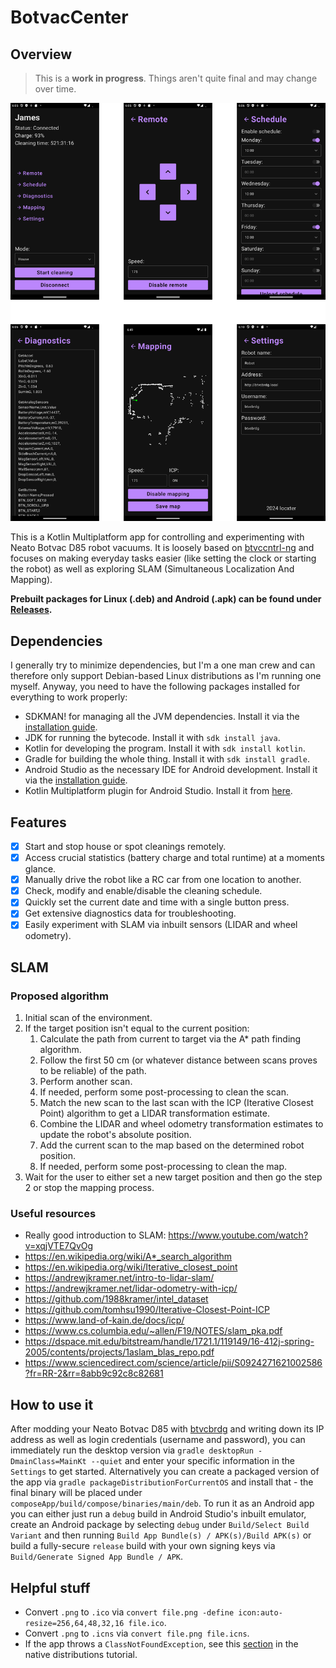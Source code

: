 # BotvacCenter

## Overview

> This is a **work in progress**. Things aren't quite final and may change over time.

![Overview](overview.png)

This is a Kotlin Multiplatform app for controlling and experimenting with Neato Botvac D85 robot vacuums. It is loosely based on [btvccntrl-ng](https://github.com/locxter/btvccntrl-ng) and focuses on making everyday tasks easier (like setting the clock or starting the robot) as well as exploring SLAM (Simultaneous Localization And Mapping).

**Prebuilt packages for Linux (.deb) and Android (.apk) can be found under [Releases](https://github.com/locxter/BotvacCenter/releases).**

## Dependencies

I generally try to minimize dependencies, but I'm a one man crew and can therefore only support Debian-based Linux distributions as I'm running one myself. Anyway, you need to have the following packages installed for everything to work properly:

- SDKMAN! for managing all the JVM dependencies. Install it via the [installation guide](https://sdkman.io/install).
- JDK for running the bytecode. Install it with `sdk install java`.
- Kotlin for developing the program. Install it with `sdk install kotlin`.
- Gradle for building the whole thing. Install it with `sdk install gradle`.
- Android Studio as the necessary IDE for Android development. Install it via the [installation guide](https://developer.android.com/studio/install).
- Kotlin Multiplatform plugin for Android Studio. Install it from [here](https://kotlinlang.org/docs/multiplatform-plugin-releases.html).

## Features

- [x] Start and stop house or spot cleanings remotely.
- [x] Access crucial statistics (battery charge and total runtime)  at a moments glance.
- [x] Manually drive the robot like a RC car from one location to another.
- [x] Check, modify and enable/disable the cleaning schedule.
- [x] Quickly set the current date and time with a single button press.
- [x] Get extensive diagnostics data for troubleshooting.
- [x] Easily experiment with SLAM via inbuilt sensors (LIDAR and wheel odometry). 

## SLAM

### Proposed algorithm

1. Initial scan of the environment.
2. If the target position isn't equal to the current position:
   1. Calculate the path from current to target via the A* path finding algorithm.
   2. Follow the first 50 cm (or whatever distance between scans proves to be reliable) of the path.
   3. Perform another scan.
   4. If needed, perform some post-processing to clean the scan.
   5. Match the new scan to the last scan with the ICP (Iterative Closest Point) algorithm to get a LIDAR transformation estimate.
   6. Combine the LIDAR and wheel odometry transformation estimates to update the robot's absolute position.
   7. Add the current scan to the map based on the determined robot position.
   8. If needed, perform some post-processing to clean the map.
3. Wait for the user to either set a new target position and then go the step 2 or stop the mapping process.

### Useful resources

- Really good introduction to SLAM: https://www.youtube.com/watch?v=xqjVTE7QvOg
- https://en.wikipedia.org/wiki/A*_search_algorithm
- https://en.wikipedia.org/wiki/Iterative_closest_point
- https://andrewjkramer.net/intro-to-lidar-slam/
- https://andrewjkramer.net/lidar-odometry-with-icp/
- https://github.com/1988kramer/intel_dataset
- https://github.com/tomhsu1990/Iterative-Closest-Point-ICP
- https://www.land-of-kain.de/docs/icp/
- https://www.cs.columbia.edu/~allen/F19/NOTES/slam_pka.pdf
- https://dspace.mit.edu/bitstream/handle/1721.1/119149/16-412j-spring-2005/contents/projects/1aslam_blas_repo.pdf
- https://www.sciencedirect.com/science/article/pii/S0924271621002586?fr=RR-2&rr=8abb9c92c8c82681

## How to use it

After modding your Neato Botvac D85 with [btvcbrdg](https://github.com/locxter/btvcbrdg) and writing down its IP address as well as login credentials (username and password), you can immediately run the desktop version via `gradle desktopRun -DmainClass=MainKt --quiet` and enter your specific information in the `Settings` to get started. Alternatively you can create a packaged version of the app via `gradle packageDistributionForCurrentOS` and install that - the final binary will be placed under `composeApp/build/compose/binaries/main/deb`. To run it as an Android app you can either just run a `debug` build in Android Studio's inbuilt emulator, create an Android package by selecting `debug` under `Build/Select Build Variant` and then running `Build App Bundle(s) / APK(s)/Build APK(s)` or build a fully-secure `release` build with your own signing keys via `Build/Generate Signed App Bundle / APK`.

## Helpful stuff

- Convert `.png` to `.ico` via `convert file.png -define icon:auto-resize=256,64,48,32,16 file.ico`.
- Convert `.png` to `.icns` via `convert file.png file.icns`.
- If the app throws a `ClassNotFoundException`, see this [section](https://github.com/JetBrains/compose-multiplatform/blob/master/tutorials/Native_distributions_and_local_execution/README.md#configuring-included-jdk-modules) in the native distributions tutorial.